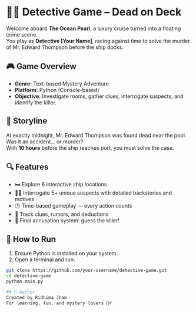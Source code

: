 # 🕵️‍♀️ Detective Game – Dead on Deck

Welcome aboard **The Ocean Pearl**, a luxury cruise turned into a floating crime scene.  
You play as **Detective [Your Name]**, racing against time to solve the murder of Mr. Edward Thompson before the ship docks.

## 🎮 Game Overview

- **Genre:** Text-based Mystery Adventure  
- **Platform:** Python (Console-based)  
- **Objective:** Investigate rooms, gather clues, interrogate suspects, and identify the killer.

## 🚢 Storyline

At exactly midnight, Mr. Edward Thompson was found dead near the pool.  
Was it an accident… or murder?  
With **10 hours** before the ship reaches port, you must solve the case.

## 🔍 Features

- 🛏️ Explore 6 interactive ship locations  
- 🧍‍♂️ Interrogate 5+ unique suspects with detailed backstories and motives  
- 🕒 Time-based gameplay — every action counts  
- 📝 Track clues, rumors, and deductions  
- 🧠 Final accusation system: guess the killer!

## 🧾 How to Run

1. Ensure Python is installed on your system.  
2. Open a terminal and run:

```bash
git clone https://github.com/your-username/detective-game.git
cd detective-game
python main.py

## 👤 Author
Created by Ridhima Jham
For learning, fun, and mystery lovers 🕵️‍♂️
